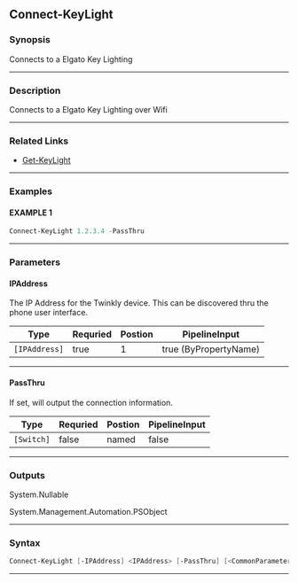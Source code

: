 
Connect-KeyLight
----------------
### Synopsis
Connects to a Elgato Key Lighting

---
### Description

Connects to a Elgato Key Lighting over Wifi

---
### Related Links
* [Get-KeyLight](Get-KeyLight.md)
---
### Examples
#### EXAMPLE 1
```PowerShell
Connect-KeyLight 1.2.3.4 -PassThru
```

---
### Parameters
#### **IPAddress**

The IP Address for the Twinkly device.  This can be discovered thru the phone user interface.



|Type             |Requried|Postion|PipelineInput        |
|-----------------|--------|-------|---------------------|
|```[IPAddress]```|true    |1      |true (ByPropertyName)|
---
#### **PassThru**

If set, will output the connection information.



|Type          |Requried|Postion|PipelineInput|
|--------------|--------|-------|-------------|
|```[Switch]```|false   |named  |false        |
---
### Outputs
System.Nullable


System.Management.Automation.PSObject


---
### Syntax
```PowerShell
Connect-KeyLight [-IPAddress] <IPAddress> [-PassThru] [<CommonParameters>]
```
---


